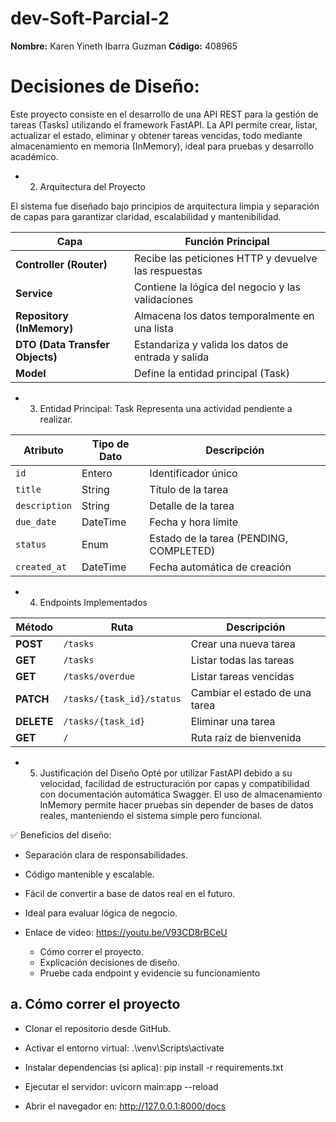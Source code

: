 # dev-Soft-Parcial-2
**Nombre:** Karen Yineth Ibarra Guzman 
**Código:** 408965
# Decisiones de Diseño:
Este proyecto consiste en el desarrollo de una API REST para la gestión de tareas (Tasks) utilizando el framework FastAPI. La API permite crear, listar, actualizar el estado, eliminar y obtener tareas vencidas, todo mediante almacenamiento en memoria (InMemory), ideal para pruebas y desarrollo académico.
* 2. Arquitectura del Proyecto

El sistema fue diseñado bajo principios de arquitectura limpia y separación de capas para garantizar claridad, escalabilidad y mantenibilidad.

| Capa                            | Función Principal                                    |
| ------------------------------- | ---------------------------------------------------- |
| **Controller (Router)**         | Recibe las peticiones HTTP y devuelve las respuestas |
| **Service**                     | Contiene la lógica del negocio y las validaciones    |
| **Repository (InMemory)**       | Almacena los datos temporalmente en una lista        |
| **DTO (Data Transfer Objects)** | Estandariza y valida los datos de entrada y salida   |
| **Model**                       | Define la entidad principal (Task)                   |

* 3. Entidad Principal: Task
Representa una actividad pendiente a realizar.

| Atributo      | Tipo de Dato | Descripción                             |
| ------------- | ------------ | --------------------------------------- |
| `id`          | Entero       | Identificador único                     |
| `title`       | String       | Título de la tarea                      |
| `description` | String       | Detalle de la tarea                     |
| `due_date`    | DateTime     | Fecha y hora límite                     |
| `status`      | Enum         | Estado de la tarea (PENDING, COMPLETED) |
| `created_at`  | DateTime     | Fecha automática de creación            |

* 4. Endpoints Implementados
     
| Método     | Ruta                      | Descripción                    |
| ---------- | ------------------------- | ------------------------------ |
| **POST**   | `/tasks`                  | Crear una nueva tarea          |
| **GET**    | `/tasks`                  | Listar todas las tareas        |
| **GET**    | `/tasks/overdue`          | Listar tareas vencidas         |
| **PATCH**  | `/tasks/{task_id}/status` | Cambiar el estado de una tarea |
| **DELETE** | `/tasks/{task_id}`        | Eliminar una tarea             |
| **GET**    | `/`                       | Ruta raíz de bienvenida        |

* 5. Justificación del Diseño
Opté por utilizar FastAPI debido a su velocidad, facilidad de estructuración por capas y compatibilidad con documentación automática Swagger.
El uso de almacenamiento InMemory permite hacer pruebas sin depender de bases de datos reales, manteniendo el sistema simple pero funcional.

✅ Beneficios del diseño:

   * Separación clara de responsabilidades.
   * Código mantenible y escalable.
   * Fácil de convertir a base de datos real en el futuro.
   * Ideal para evaluar lógica de negocio.


* Enlace de video: https://youtu.be/V93CD8rBCeU
     *  Cómo correr el proyecto. 
     *  Explicación decisiones de diseño. 
     *  Pruebe cada endpoint y evidencie su funcionamiento
     

## a. Cómo correr el proyecto

* Clonar el repositorio desde GitHub.

* Activar el entorno virtual:
.\venv\Scripts\activate

* Instalar dependencias (si aplica):
pip install -r requirements.txt

* Ejecutar el servidor:
uvicorn main:app --reload

* Abrir el navegador en:
http://127.0.0.1:8000/docs

